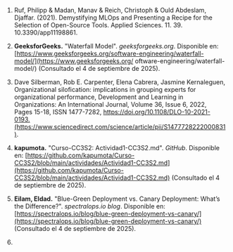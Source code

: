 1. Ruf, Philipp & Madan, Manav & Reich, Christoph & Ould Abdeslam, Djaffar. (2021). Demystifying MLOps and Presenting a Recipe for the Selection of Open-Source Tools. Applied Sciences. 11. 39. 10.3390/app11198861.

2. **GeeksforGeeks.** "Waterfall Model". *geeksforgeeks.org*. Disponible en: [https://www.geeksforgeeks.org/software-engineering/waterfall-model/](https://www.geeksforgeeks.org/ oftware-engineering/waterfall-model/) (Consultado el 4 de septiembre de 2025).

3. Dave Silberman, Rob E. Carpenter, Elena Cabrera, Jasmine Kernaleguen, Organizational silofication: implications in grouping experts for organizational performance, Development and Learning in Organizations: An International Journal, Volume 36, Issue 6, 2022, Pages 15-18, ISSN 1477-7282, https://doi.org/10.1108/DLO-10-2021-0193.(https://www.sciencedirect.com/science/article/pii/S1477728222000831).

4. **kapumota.** "Curso-CC3S2: Actividad1-CC3S2.md". *GitHub*. Disponible en: [https://github.com/kapumota/Curso-CC3S2/blob/main/actividades/Actividad1-CC3S2.md](https://github.com/kapumota/Curso-CC3S2/blob/main/actividades/Actividad1-CC3S2.md) (Consultado el 4 de septiembre de 2025).

5. **Eilam, Eldad.** "Blue-Green Deployment vs. Canary Deployment: What’s the Difference?". *spectralops.io blog*. Disponible en: [https://spectralops.io/blog/blue-green-deployment-vs-canary/](https://spectralops.io/blog/blue-green-deployment-vs-canary/) (Consultado el 4 de septiembre de 2025).

6. 